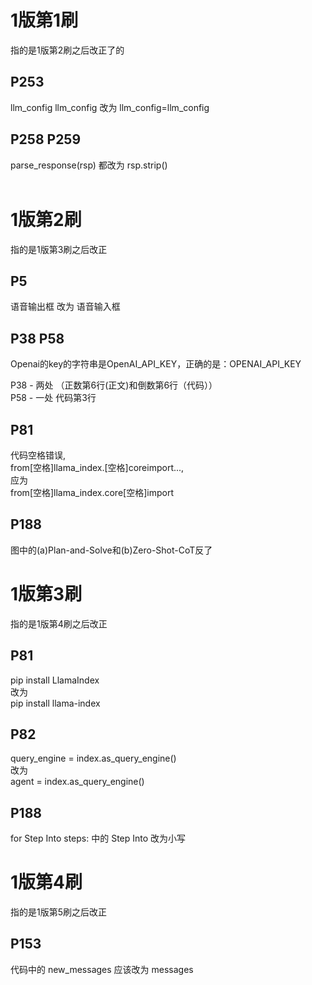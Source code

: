 # 1版第1刷

指的是1版第2刷之后改正了的

## P253 

llm_config llm_config 改为 llm_config=llm_config

## P258 P259 

parse_response(rsp) 都改为 rsp.strip()    
<br>

# 1版第2刷

指的是1版第3刷之后改正

## P5

语音输出框 改为 语音输入框



## P38 P58
Openai的key的字符串是OpenAI_API_KEY，正确的是：OPENAI_API_KEY  
  
P38 - 两处 （正数第6行(正文)和倒数第6行（代码））  
P58 - 一处 代码第3行 

## P81

代码空格错误,  
from[空格]llama_index.[空格]coreimport...,  
应为  
from[空格]llama_index.core[空格]import

## P188

图中的(a)Plan-and-Solve和(b)Zero-Shot-CoT反了

# 1版第3刷

指的是1版第4刷之后改正

## P81

pip install LlamaIndex  
改为  
pip install llama-index

## P82

query_engine = index.as_query_engine()  
改为  
agent = index.as_query_engine()

## P188

for Step Into steps: 中的 Step Into 改为小写

# 1版第4刷

指的是1版第5刷之后改正

## P153

代码中的 new_messages 应该改为 messages